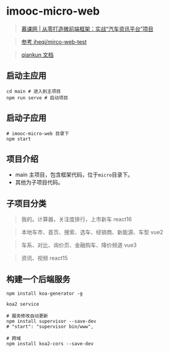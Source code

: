 # imooc-micro-web

> [慕课网 | 从零打造微前端框架：实战“汽车资讯平台”项目](https://coding.imooc.com/class/520.html)

> [参考 iheqi/mirco-web-test](https://github.com/iheqi/mirco-web-test)

> [qiankun 文档](https://qiankun.umijs.org/zh/guide/getting-started)

## 启动主应用

```shell script
cd main # 进入到主项目
npm run serve # 启动项目
```

## 启动子应用

```shell script
# imooc-micro-web 目录下
npm start
```

## 项目介绍

- main 主项目，包含框架代码，位于`micro`目录下。
- 其他为子项目代码。

## 子项目分类

> 我的。计算器，关注度排行，上市新车 react16

> 本地车市、首页、搜索、选车、经销商、新能源、车型 vue2

> 车系、对比、询价页、金融购车、降价频道 vue3

> 资讯、视频 react15

## 构建一个后端服务

```shell script
npm install koa-generator -g

koa2 service

# 服务修改自动更新
npm install supervisor --save-dev
# "start": "supervisor bin/www",

# 跨域
npm install koa2-cors --save-dev
```
